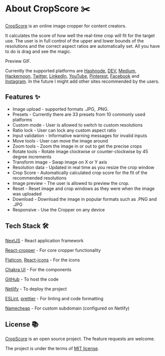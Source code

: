 # About CropScore ✂️ 

[CropScore](https://cropper.madza.dev) is an online image cropper for content creators.

It calculates the score of how well the real-time crop will fit for the target use. The user is in full control of the upper and lower bounds of the resolutions and the correct aspect ratios are automatically set. All you have to do is drag and see the magic.

Preview GIF.

Currently the supported platforms are [Hashnode](https://hashnode.com), [DEV](https://dev.to), [Medium](https://medium.com), [Hackernoon](https://hackernoon.com), [Twitter](https://twitter.com), [LinkedIn](https://linkedin.com), [YouTube](https://youtube.com), [Pinterest](https://pinterest.com), [Facebook](https://facebook.com) and [Instagram](https://instagram.com). In the future I might add other sites recommended by the users.

## Features ✨

- Image upload - supported formats .JPG, .PNG.
- Presets - Currently there are 33 presets from 10 commonly used platforms
- Custom mode - User is allowed to switch to custom resolutions
- Ratio lock - User can lock any custom aspect ratio
- Input validation - Informative warning messages for invalid inputs
- Move tools - User can move the image around
- Zoom tools - Zoom the image in or out to get the precise crops
- Rotate tools - Rotate image clockwise or counter-clockwise by 45 degree increments
- Transform image - Swap image on X or Y axis
- Resolution data - Updated in real time as you resize the crop window
- Crop Score - Automatically calculated crop score for the fit of the recommended resolutions
- Image preview - The user is allowed to preview the crop.
- Reset - Reset image and crop windows as they were when the image was uploaded
- Download - Download the image in popular formats such as .PNG and .JPG
- Responsive - Use the Cropper on any device

## Tech Stack 🛠️

[NextJS](https://nextjs.org/) - React application framework

[React-cropper](https://www.npmjs.com/package/react-cropper) - For core cropper functionality

[Flaticon](https://www.flaticon.com/), [React-icons](https://react-icons.github.io/react-icons/) - For the icons

[Chakra UI](https://chakra-ui.com/) - For the components

[GitHub](https:/github.com) - To host the code

[Netlify](https://netlify.com) - To deploy the project

[ESLint](https://eslint.org/), [prettier](https://prettier.io/) - For linting and code formatting

[Namecheap](https://www.namecheap.com/) - For custom subdomain (configured on Netlify)

## License 📚

[CropScore](https://cropper.madza.dev) is an open source project. The feature requests are welcome.

The project is under the terms of [MIT license](https://choosealicense.com/licenses/mit/).

